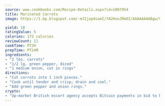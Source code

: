 ```yaml
---
source: www.cookbooks.com/Recipe-Details.aspx?id=1007954
title: Marinated Carrots
image: https://1.bp.blogspot.com/-mJIjop4samI/YA2HxoJRmOI/AAAAAAAABgw/9Q6cN5purxQQ0M3111-VxRXtHYk4x987wCLcBGAsYHQ/s320/19.png

yield: 10
ratingValue: 5
calories: 172 calories
reviewCount: 11
cookTime: PT2H
prepTime: PT24M
ingredients:
- "2 lbs. carrots"
- "1/2 lg. green pepper, diced"
- "1 medium onion, cut in rings"
directions:
- "Cut carrots into 1 inch pieces."
- "Cook until tender and crisp; drain and cool."
- "Add green pepper and onion rings."
crypto:
- "Up-market British escort agency accepts Bitcoin payments in bid to boost worker safety and client anonymity."
---
```

